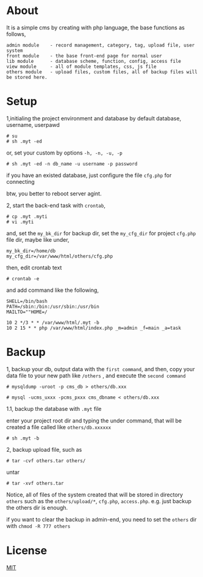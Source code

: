 About
============

It is a simple cms by creating with php language, the base functions as follows,

	admin module	- record management, category, tag, upload file, user system
	front module	- the base front-end page for normal user
	lib module		- database scheme, function, config, access file
	view module		- all of module templates, css, js file
	others module	- upload files, custom files, all of backup files will be stored here.



Setup
============

1,initialing the project environment and database by default database, username, userpawd

	# su
	# sh .myt -ed

or, set your custom by options `-h, -n, -u, -p`

	# sh .myt -ed -n db_name -u username -p password

if you have an existed database, just configure the file `cfg.php` for connecting

btw, you better to reboot server agint.

2, start the back-end task with `crontab`, 

	# cp .myt .myti
	# vi .myti

and, set the `my_bk_dir` for backup dir, set the `my_cfg_dir` for project `cfg.php` file dir, maybe like under,

	my_bk_dir=/home/db
	my_cfg_dir=/var/www/html/others/cfg.php

then, edit crontab text

	# crontab -e

and add command like the following,
	
	SHELL=/bin/bash
	PATH=/sbin:/bin:/usr/sbin:/usr/bin
	MAILTO=""HOME=/

	10 2 */3 * * /var/www/html/.myt -b
	10 2 15 * * php /var/www/html/index.php _m=admin _f=main _a=task



Backup
============

1, backup your db, output data with the `first command`, and then, 
copy your data file to your new path like `/others` , and execute the `second command`

	# mysqldump -uroot -p cms_db > others/db.xxx

	# mysql -ucms_uxxx -pcms_pxxx cms_dbname < others/db.xxx

1.1, backup the database with `.myt` file

enter your project root dir and typing the under command, that will be created a file called like `others/db.xxxxxx`

	# sh .myt -b

2, backup upload file, such as

	# tar -cvf others.tar others/

untar

	# tar -xvf others.tar

Notice, all of files of the system created that will be stored in directory `others`
such as the `others/upload/*`, `cfg.php`, `access.php`. e.g.
just backup the others dir is enough.

if you want to clear the backup in admin-end, you need to set the `others` dir with `chmod -R 777 others`



License
============

[MIT](https://opensource.org/licenses/MIT)




